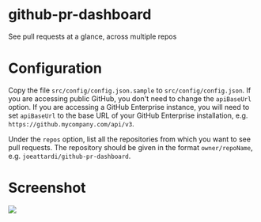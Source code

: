 # github-pr-dashboard
See pull requests at a glance, across multiple repos

# Configuration
Copy the file `src/config/config.json.sample` to `src/config/config.json`. If you are accessing public GitHub, you don't need to change the `apiBaseUrl` option. If you are accessing a GitHub Enterprise instance, you will need to set `apiBaseUrl` to the base URL of your GitHub Enterprise installation, e.g. `https://github.mycompany.com/api/v3`.

Under the `repos` option, list all the repositories from which you want to see pull requests. The repository should be given in the format `owner/repoName`, e.g. `joeattardi/github-pr-dashboard`.

# Screenshot
![](https://raw.githubusercontent.com/joeattardi/github-pr-dashboard/master/screenshot.png)
